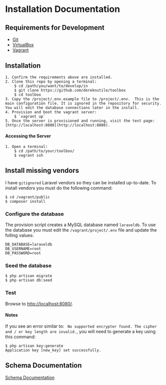 # Installation Documentation

## Requirements for Development

* [Git](https://git-scm.com/downloads)
* [VirtualBox](https://www.virtualbox.org/)
* [Vagrant](http://www.vagrantup.com/)

## Installation

    1. Confirm the requirements above are installed.
    2. Clone this repo by opening a terminal:
        $ cd /path/you/want/to/develop/in
        $ git clone https://github.com/dereknutile/toolbox
        $ cd toolbox
    3. Copy the /project/.env.example file to /project/.env.  This is the main configuration file. It is ignored in the repository for security.  You will edit the database connections later in the install.
    4. Provision and boot the vagrant server:
        $ `vagrant up`
    5. Once the server is provisioned and running, visit the test page: [http://localhost:8080](http://localhost:8080).

#### Accessing the Server

    1. Open a terminal:
        $ cd /path/to/your/toolbox/
        $ vagrant ssh

## Install missing vendors
I have `gitignored` Laravel vendors so they can be installed up-to-date.  To install vendors you must do the following command:

    $ cd /vagrant/public
    $ composer install

### Configure the database
The provision script creates a MySQL database named `laraveldb`.  To use the database you must edit the `/vagrant/project/.env` file and update the folling values:

    DB_DATABASE=laraveldb
    DB_USERNAME=root
    DB_PASSWORD=root

### Seed the database
    $ php artisan migrate
    $ php artisan db:seed

### Test
Browse to [http://localhost:8080/](http://localhost:8080/).

#### Notes
If you see an error similar to: ` No supported encrypter found. The cipher and / or key length are invalid.`, you will need to generate a key using this command:

    $ php artisan key:generate
    Application key [new_key] set successfully.

## Schema Documentation
[Schema Documentation](docs/SCHEMA.md)
